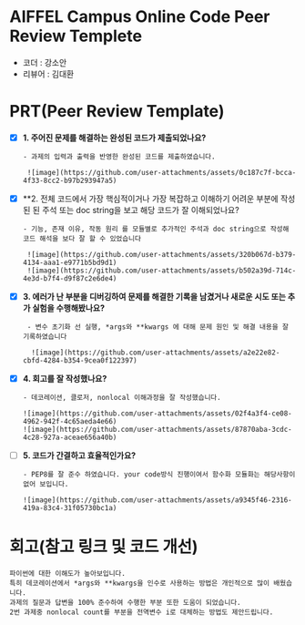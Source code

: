 # AIFFEL Campus Online Code Peer Review Templete
- 코더 : 강소안
- 리뷰어 : 김대환


# PRT(Peer Review Template)

- [X]  **1. 주어진 문제를 해결하는 완성된 코드가 제출되었나요?**

       - 과제의 입력과 출력을 반영한 완성된 코드를 제출하였습니다.

        ![image](https://github.com/user-attachments/assets/0c187c7f-bcca-4f33-8cc2-b97b293947a5)
        

- [X]  **2. 전체 코드에서 가장 핵심적이거나 가장 복잡하고 이해하기 어려운 부분에 작성된 된 주석 또는 doc string을 보고 해당 코드가 잘 이해되었나요? 

       - 기능, 존재 이유, 작동 원리 를 모듈별로 추가적인 주석과 doc string으로 작성해 코드 해석을 보다 잘 할 수 있었습니다

        ![image](https://github.com/user-attachments/assets/320b067d-b379-4134-aaa1-e9771b5bd9d1)
        ![image](https://github.com/user-attachments/assets/b502a39d-714c-4e3d-b7f4-d9f87c2e6de4)

-  [X]  **3. 에러가 난 부분을 디버깅하여 문제를 해결한 기록을 남겼거나
새로운 시도 또는 추가 실험을 수행해봤나요?**

        - 변수 초기화 선 실행, *args와 **kwargs 에 대해 문제 원인 및 해결 내용을 잘 기록하였습니다
        
         ![image](https://github.com/user-attachments/assets/a2e22e82-cbfd-4284-b354-9cea0f122397)

        
- [X]  **4. 회고를 잘 작성했나요?**

       - 데코레이션, 클로저, nonlocal 이해과정을 잘 작성했습니다.
       
       ![image](https://github.com/user-attachments/assets/02f4a3f4-ce08-4962-942f-4c65aeda4e66)
       ![image](https://github.com/user-attachments/assets/87870aba-3cdc-4c28-927a-aceae656a40b)

- [ ]  **5. 코드가 간결하고 효율적인가요?**

       - PEP8를 잘 준수 하였습니다. your code방식 진행이여서 함수화 모듈화는 해당사항이 없어 보입니다.
       
       ![image](https://github.com/user-attachments/assets/a9345f46-2316-419a-83c4-31f05730bc1a)


# 회고(참고 링크 및 코드 개선)
```
파이썬에 대한 이해도가 높아보입니다.
특히 데코레이션에서 *args와 **kwargs을 인수로 사용하는 방법은 개인적으로 많이 배웠습니다.
과제의 질문과 답변을 100% 준수하여 수행한 부분 또한 도움이 되었습니다.
2번 과제중 nonlocal count를 부분을 전역변수 i로 대체하는 방법도 제안드립니다. 
```
